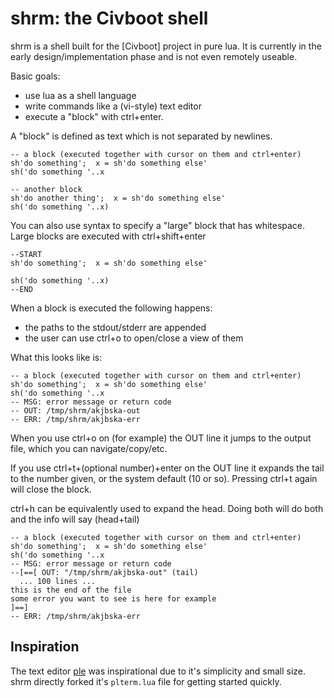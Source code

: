 # shrm: the Civboot shell

shrm is a shell built for the [Civboot] project in pure lua.
It is currently in the early design/implementation phase and
is not even remotely useable.

Basic goals:

 - use lua as a shell language
 - write commands like a (vi-style) text editor
 - execute a "block" with ctrl+enter.

A "block" is defined as text which is not separated by newlines.

```
-- a block (executed together with cursor on them and ctrl+enter)
sh'do something';  x = sh'do something else'
sh('do something '..x

-- another block
sh'do another thing';  x = sh'do something else'
sh('do something '..x)
```

You can also use syntax to specify a "large" block that has whitespace.
Large blocks are executed with ctrl+shift+enter

```
--START
sh'do something';  x = sh'do something else'

sh('do something '..x)
--END
```

When a block is executed the following happens:

 - the paths to the stdout/stderr are appended
 - the user can use ctrl+o to open/close a view of them

What this looks like is:

```
-- a block (executed together with cursor on them and ctrl+enter)
sh'do something';  x = sh'do something else'
sh('do something '..x
-- MSG: error message or return code
-- OUT: /tmp/shrm/akjbska-out
-- ERR: /tmp/shrm/akjbska-err
```

When you use ctrl+o on (for example) the OUT line it jumps to the output file,
which you can navigate/copy/etc.

If you use ctrl+t+(optional number)+enter on the OUT line it expands the tail
to the number given, or the system default (10 or so). Pressing ctrl+t again
will close the block.

ctrl+h can be equivalently used to expand the head. Doing both will do both
and the info will say (head+tail)

```
-- a block (executed together with cursor on them and ctrl+enter)
sh'do something';  x = sh'do something else'
sh('do something '..x
-- MSG: error message or return code
--[==[ OUT: "/tmp/shrm/akjbska-out" (tail)
  ... 100 lines ...
this is the end of the file
some error you want to see is here for example
]==]
-- ERR: /tmp/shrm/akjbska-err
```

## Inspiration
The text editor [ple](https://github.com/philanc/ple/tree/master) was
inspirational due to it's simplicity and small size. shrm directly forked
it's `plterm.lua` file for getting started quickly.

